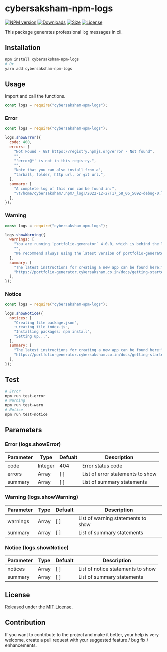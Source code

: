 # cybersaksham-npm-logs

[![NPM version][npm-image]][npm-url] [![Downloads][downloads-image]][npm-url]
[![Size][size-image]][npm-url] [![License][license-image]][npm-url]

[npm-url]: https://www.npmjs.com/package/cybersaksham-npm-logs
[downloads-image]: http://img.shields.io/npm/dm/cybersaksham-npm-logs.svg
[npm-image]: http://img.shields.io/npm/v/cybersaksham-npm-logs.svg
[size-image]: http://img.shields.io/bundlephobia/min/cybersaksham-npm-logs.svg
[license-image]: http://img.shields.io/npm/l/cybersaksham-npm-logs.svg

This package generates professional log messages in cli.

## Installation

```bash
npm install cybersaksham-npm-logs
# Or
yarn add cybersaksham-npm-logs
```

## Usage

Import and call the functions.

```js
const logs = require("cybersaksham-npm-logs");
```

### Error

```js
const logs = require("cybersaksham-npm-logs");

logs.showError({
  code: 400,
  errors: [
    "Not Found - GET https://registry.npmjs.org/error - Not found",
    "",
    "'error@*' is not in this registry.",
    "",
    "Note that you can also install from a",
    "tarball, folder, http url, or git url.",
  ],
  summary: [
    "A complete log of this run can be found in:",
    "\t/home/cybersaksham/.npm/_logs/2022-12-27T17_58_06_509Z-debug-0.log",
  ],
});
```

### Warning

```js
const logs = require("cybersaksham-npm-logs");

logs.showWarning({
  warnings: [
    "You are running `portfolio-generator` 4.0.0, which is behind the latest release (4.1.0).",
    "",
    "We recommend always using the latest version of portfolio-generator if possible.",
  ],
  summary: [
    "The latest instructions for creating a new app can be found here:",
    "https://portfolio-generator.cybersaksham.co.in/docs/getting-started/",
  ],
});
```

### Notice

```js
const logs = require("cybersaksham-npm-logs");

logs.showNotice({
  notices: [
    "Creating file package.json",
    "Creating file index.js",
    "Installing packages: npm install",
    "Setting up...",
  ],
  summary: [
    "The latest instructions for creating a new app can be found here:",
    "https://portfolio-generator.cybersaksham.co.in/docs/getting-started/",
  ],
});
```

## Test

```bash
# Error
npm run test-error
# Warning
npm run test-warn
# Notice
npm run test-notice
```

## Parameters

### Error (logs.showError)

| Parameter | Type    | Defualt | Description                      |
| --------- | ------- | ------- | -------------------------------- |
| code      | Integer | 404     | Error status code                |
| errors    | Array   | [ ]     | List of error statements to show |
| summary   | Array   | [ ]     | List of summary statements       |

### Warning (logs.showWarning)

| Parameter | Type  | Defualt | Description                        |
| --------- | ----- | ------- | ---------------------------------- |
| warnings  | Array | [ ]     | List of warning statements to show |
| summary   | Array | [ ]     | List of summary statements         |

### Notice (logs.showNotice)

| Parameter | Type  | Defualt | Description                       |
| --------- | ----- | ------- | --------------------------------- |
| notices   | Array | [ ]     | List of notice statements to show |
| summary   | Array | [ ]     | List of summary statements        |

## License

Released under the [MIT License](http://www.opensource.org/licenses/mit-license.php).

## Contribution

If you want to contribute to the project and make it better, your help is very welcome, create a pull request with your suggested feature / bug fix / enhancements.
